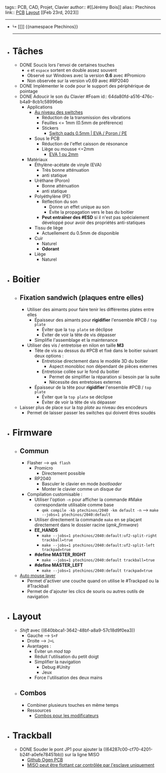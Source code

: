 tags:: PCB, CAD, Projet, Clavier
author:: #[[Jérémy Bois]]
alias:: Ptechinos
link:: [PCB](https://github.com/JeremyBois/Ptechinos) [Layout](https://github.com/JeremyBois/qmk-ptechinos)
[[Feb 23rd, 2023]]
***

- ↳ [[]]
  {{namespace Ptechinos}}
  ***
- # Tâches
	- DONE Soucis lors l'envoi de certaines touches
		- `e`  et `espace` sortent en double assez souvent
		- Observé sur Windows avec la version **0.6** avec #Promicro
		- Non observée sur la version v0.69 avec #RP2040
	- DONE Implémenter le code pour le support des périphérique de pointage
	- DONE Adoucir le son du Clavier #Foam
	  id:: 64da80fd-a516-476c-b4a9-8cb1c58996eb
		- Applications
			- [Au niveau des switches](https://switchandclick.com/pe-foam-mod/)
				- Réduction de la transmission des vibrations
				- Feuilles <= 1mm (0.5mm de préférence)
				- Stickers
					- [Switch pads 0.5mm | EVA / Poron / PE](https://www.amazon.fr/gp/product/B09SZ52G7S/ref=ppx_od_dt_b_asin_title_s00?ie=UTF8&th=1)
			- Sous le PCB
				- Réduction de l'effet caisson de résonance
				- Liège ou mousse <=2mm
					- [EVA 1 ou 2mm](https://www.amazon.fr/dp/B09T95JBF5/ref=pe_27091421_487052621_TE_item?th=1)
		- Matériaux
			- Éthylène-acétate de vinyle (EVA)
				- Très bonne atténuation
				- anti statique
			- Uréthane (Poron)
				- Bonne atténuation
				- anti statique
			- Polyéthylène (PE)
				- Réflection du son
					- Donne un effet unique au son
					- Évite la propagation vers le bas du boitier
				- **Peut entraîner des #ESD** si il n'est pas spécialement développé pour avoir des propriétés anti-statiques
			- Tissu de liège
				- Actuellement du 0.5mm de disponible
			- Cuir
				- Naturel
				- **Odorant**
			- Liège
				- Naturel
- # Boitier
	- ## Fixation sandwich (plaques entre elles)
		- Utiliser des aimants pour faire tenir les différentes plates entre elles
			- Épaisseur des aimants pour **rigidifier** l'ensemble #PCB / `top plate`
				- Éviter que la `top plate` se déclipse
				- Éviter de voir la tête de vis dépasser
			- Simplifie l'assemblage et la maintenance
		- Utiliser des vis / entretoise en nilon en taille **M3**
			- Tête de vis au dessus du #PCB et fixé dans le boitier suivant deux options :
				- Entretoise directement dans le modèle 3D du boitier
					- Aspect monobloc non dépendant de pièces externes
				- Entretoise collée sur le fond du boitier
					- Permet de simplifier la réparation si besoin par la suite
					- Nécessite des entretoises externes
			- Épaisseur de la tête pour **rigidifier** l'ensemble #PCB / `top plate`
				- Éviter que la `top plate` se déclipse
				- Éviter de voir la tête de vis dépasser
	- Laisser plus de place sur la *top plate* au niveau des encodeurs
		- Permet de laisser passer les switches qui doivent êtres soudés
- # Firmware
	- ## Commun
		- Flasher --> `qmk flash`
			- Promicro
				- Directement possible
			- RP2040
				- Basculer le clavier en mode *bootloader*
				- Monter le clavier comme un disque dur
		- Compilation customisable :
			- Utiliser l'option `-n` pour afficher la commande #Make correspondante utilisable comme base
				- `qmk compile -kb ptechinos/2040 -km default -n` --> `make --jobs=1 ptechinos/2040:default`
			- Utiliser directement la commande `make` en se plaçant directement dans le dossier  racine (*qmk_firmware*)
			- **EE_HANDS**
				- `make --jobs=1 ptechinos/2040:default:uf2-split-right trackball=true`
				- `make --jobs=1 ptechinos/2040:default:uf2-split-left trackpad=true`
			- **#define MASTER_RIGHT**
				- `make --jobs=1 ptechinos/2040:default trackball=true`
			- **#define MASTER_LEFT**
				- `make --jobs=1 ptechinos/2040:default trackpad=true`
	- [Auto mouse layer](https://github.com/qmk/qmk_firmware/blob/master/docs/feature_pointing_device.md#automatic-mouse-layer-idpointing-device-auto-mouse)
		- Permet d'activer une couche quand on utilise le #Trackpad ou la #Trackball
		- Permet de d'ajouter les clics de souris ou autres outils de navigation
- # Layout
	- *Shift* avec ((640bbca1-3642-48bf-a8a9-57c18d9f0ea3))
		- Gauche --> `S+F`
		- Droite    --> `J+L`
		- Avantages :
			- Éviter un *mod tap*
			- Réduit l'utilisation du petit doigt
			- Simplifier la navigation
				- Debug #Unity
				- Jeux
			- Force l'utilisation des deux mains
	- ## Combos
		- Combiner plusieurs touches en même temps
		- Ressources
			- [Combos pour les modificateurs](https://jasoncarloscox.com/blog/combo-mods/)
- # Trackball
	- DONE Souder le pont JP1 pour ajouter la ((64287c00-cf70-4201-b24f-a0efe78451bb)) sur la ligne MISO
		- [Github Ogen PCB](https://github.com/JeremyBois/Ogen)
		- [MISO peut être flottant car contrôlée par l'esclave uniquement](https://electronics.stackexchange.com/a/234707)
